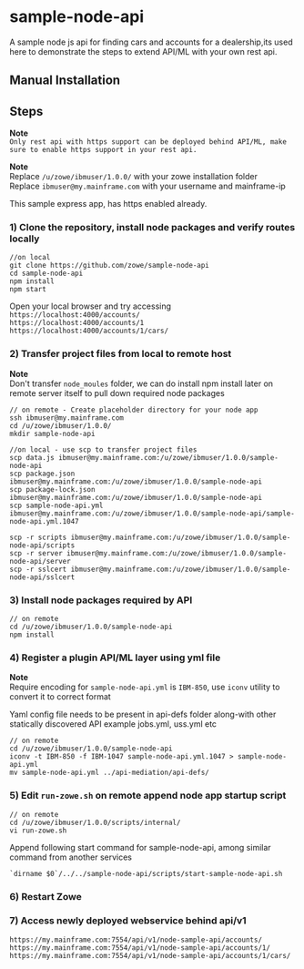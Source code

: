 # sample-node-api  
A sample node js api for finding cars and accounts for a dealership,its used here to demonstrate the steps to extend API/ML with your own rest api.     

## Manual Installation 

## Steps

**Note**  
`Only rest api with https support can be deployed behind API/ML, make sure to enable https support in your rest api.
` 


**Note**  
Replace `/u/zowe/ibmuser/1.0.0/` with your zowe installation folder    
Replace `ibmuser@my.mainframe.com` with your username and mainframe-ip    


This sample express app, has https enabled already.    

### 1) Clone the repository, install node packages  and verify routes locally

``` 
//on local
git clone https://github.com/zowe/sample-node-api
cd sample-node-api
npm install
npm start
```

Open your local browser and try accessing     
`https://localhost:4000/accounts/`   
`https://localhost:4000/accounts/1`   
`https://localhost:4000/accounts/1/cars/`   


### 2) Transfer project files from local to remote host

**Note**  
Don't transfer `node_moules` folder, we can do install npm install later on remote server itself to pull down required node packages

```
// on remote - Create placeholder directory for your node app
ssh ibmuser@my.mainframe.com
cd /u/zowe/ibmuser/1.0.0/
mkdir sample-node-api

```

```
//on local - use scp to transfer project files
scp data.js ibmuser@my.mainframe.com:/u/zowe/ibmuser/1.0.0/sample-node-api
scp package.json ibmuser@my.mainframe.com:/u/zowe/ibmuser/1.0.0/sample-node-api
scp package-lock.json ibmuser@my.mainframe.com:/u/zowe/ibmuser/1.0.0/sample-node-api
scp sample-node-api.yml ibmuser@my.mainframe.com:/u/zowe/ibmuser/1.0.0/sample-node-api/sample-node-api.yml.1047

scp -r scripts ibmuser@my.mainframe.com:/u/zowe/ibmuser/1.0.0/sample-node-api/scripts
scp -r server ibmuser@my.mainframe.com:/u/zowe/ibmuser/1.0.0/sample-node-api/server
scp -r sslcert ibmuser@my.mainframe.com:/u/zowe/ibmuser/1.0.0/sample-node-api/sslcert
```

### 3) Install node packages required by API

```
// on remote
cd /u/zowe/ibmuser/1.0.0/sample-node-api
npm install
```

### 4) Register a plugin API/ML layer using yml file

**Note**  
Require encoding for `sample-node-api.yml` is `IBM-850`, use `iconv` utility to convert it to correct format  

Yaml config file needs to be present in api-defs folder along-with other statically discovered API example jobs.yml, uss.yml etc

```
// on remote
cd /u/zowe/ibmuser/1.0.0/sample-node-api
iconv -t IBM-850 -f IBM-1047 sample-node-api.yml.1047 > sample-node-api.yml
mv sample-node-api.yml ../api-mediation/api-defs/
```

### 5) Edit `run-zowe.sh` on remote append node app startup script

```
// on remote
cd /u/zowe/ibmuser/1.0.0/scripts/internal/
vi run-zowe.sh
```
Append following start command for sample-node-api, among similar command from another services

```
`dirname $0`/../../sample-node-api/scripts/start-sample-node-api.sh
```

### 6) Restart Zowe

### 7) Access newly deployed webservice behind api/v1         
`https://my.mainframe.com:7554/api/v1/node-sample-api/accounts/`           
`https://my.mainframe.com:7554/api/v1/node-sample-api/accounts/1/`           
`https://my.mainframe.com:7554/api/v1/node-sample-api/accounts/1/cars/`           



